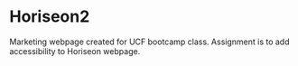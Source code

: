 # Horiseon2
Marketing webpage created for UCF bootcamp class. Assignment is to add accessibility to Horiseon webpage.
